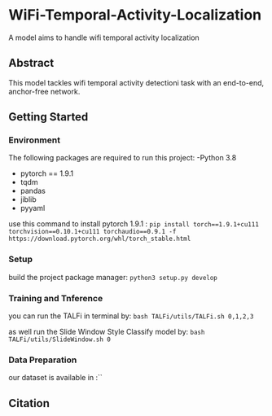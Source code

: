 # WiFi-Temporal-Activity-Localization
A model aims to handle wifi temporal activity localization

## Abstract
This model tackles wifi temporal activity detectioni task with an end-to-end, anchor-free network.

## Getting Started

### Environment
The following packages are required to run this project:
-Python 3.8
- pytorch == 1.9.1
- tqdm
- pandas
- jiblib
- pyyaml

use this command to install pytorch 1.9.1 : `pip install torch==1.9.1+cu111 torchvision==0.10.1+cu111 torchaudio==0.9.1 -f https://download.pytorch.org/whl/torch_stable.html`

### Setup

build the project package manager: `python3 setup.py develop`

### Training and Tnference
you can run the TALFi in terminal by: `bash TALFi/utils/TALFi.sh 0,1,2,3`

as well run the Slide Window Style Classify model by: `bash TALFi/utils/SlideWindow.sh 0`

### Data Preparation
our dataset is available in :``

## Citation
